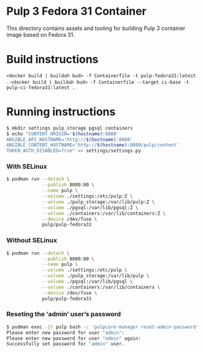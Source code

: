 # Pulp 3 Fedora 31 Container

This directory contains assets and tooling for building Pulp 3 container image based on Fedora 31.

# Build instructions

`<docker build | buildah bud> -f Containerfile -t pulp-fedora31:latest .`
`<docker build | buildah bud> -f Containerfile --target ci-base -t pulp-ci-fedora31:latest .`

# Running instructions

```bash
$ mkdir settings pulp_storage pgsql containers
$ echo "CONTENT_ORIGIN='$(hostname):8080'
ANSIBLE_API_HOSTNAME='http://$(hostname):8080'
ANSIBLE_CONTENT_HOSTNAME='http://$(hostname):8080/pulp/content'
TOKEN_AUTH_DISABLED=True" >> settings/settings.py
```

### With SELinux

```bash
$ podman run --detach \
             --publish 8080:80 \
             --name pulp \
             --volume ./settings:/etc/pulp:Z \
             --volume ./pulp_storage:/var/lib/pulp:Z \
             --volume ./pgsql:/var/lib/pgsql:Z \
             --volume ./containers:/var/lib/containers:Z \
             --device /dev/fuse \
             pulp/pulp-fedora31
```

### Without SELinux

```bash
$ podman run --detach \
             --publish 8080:80 \
             --name pulp \
             --volume ./settings:/etc/pulp \
             --volume ./pulp_storage:/var/lib/pulp \
             --volume ./pgsql:/var/lib/pgsql \
             --volume ./containers:/var/lib/containers \
             --device /dev/fuse \
             pulp/pulp-fedora31
```

### Reseting the ‘admin’ user’s password

```bash
$ podman exec -it pulp bash -c 'pulpcore-manager reset-admin-password'
Please enter new password for user "admin":
Please enter new password for user "admin" again:
Successfully set password for "admin" user.
```
